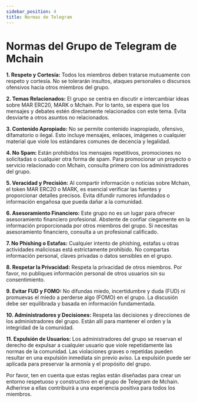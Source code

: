 ```yaml
---
sidebar_position: 4
title: Normas de Telegram
---
```


# Normas del Grupo de Telegram de Mchain

**1. Respeto y Cortesía:** Todos los miembros deben tratarse mutuamente con respeto y cortesía. No se tolerarán insultos, ataques personales o discursos ofensivos hacia otros miembros del grupo.

**2. Temas Relacionados:** El grupo se centra en discutir e intercambiar ideas sobre MAR ERC20, MARK o Mchain. Por lo tanto, se espera que los mensajes y debates estén directamente relacionados con este tema. Evita desviarte a otros asuntos no relacionados.

**3. Contenido Apropiado:** No se permite contenido inapropiado, ofensivo, difamatorio o ilegal. Esto incluye mensajes, enlaces, imágenes o cualquier material que viole los estándares comunes de decencia y legalidad.

**4. No Spam:** Están prohibidos los mensajes repetitivos, promociones no solicitadas o cualquier otra forma de spam. Para promocionar un proyecto o servicio relacionado con Mchain, consulta primero con los administradores del grupo.

**5. Veracidad y Precisión:** Al compartir información o noticias sobre Mchain, el token MAR ERC20 o MARK, es esencial verificar las fuentes y proporcionar detalles precisos. Evita difundir rumores infundados o información engañosa que pueda dañar a la comunidad.

**6. Asesoramiento Financiero:** Este grupo no es un lugar para ofrecer asesoramiento financiero profesional. Abstente de confiar ciegamente en la información proporcionada por otros miembros del grupo. Si necesitas asesoramiento financiero, consulta a un profesional calificado.

**7. No Phishing o Estafas:** Cualquier intento de phishing, estafas u otras actividades maliciosas está estrictamente prohibido. No compartas información personal, claves privadas o datos sensibles en el grupo.

**8. Respetar la Privacidad:** Respeta la privacidad de otros miembros. Por favor, no publiques información personal de otros usuarios sin su consentimiento.

**9. Evitar FUD y FOMO:** No difundas miedo, incertidumbre y duda (FUD) ni promuevas el miedo a perderse algo (FOMO) en el grupo. La discusión debe ser equilibrada y basada en información fundamentada.

**10. Administradores y Decisiones:** Respeta las decisiones y direcciones de los administradores del grupo. Están allí para mantener el orden y la integridad de la comunidad.

**11. Expulsión de Usuarios:** Los administradores del grupo se reservan el derecho de expulsar a cualquier usuario que viole repetidamente las normas de la comunidad. Las violaciones graves o repetidas pueden resultar en una expulsión inmediata sin previo aviso. La expulsión puede ser aplicada para preservar la armonía y el propósito del grupo.

Por favor, ten en cuenta que estas reglas están diseñadas para crear un entorno respetuoso y constructivo en el grupo de Telegram de Mchain. Adherirse a ellas contribuirá a una experiencia positiva para todos los miembros.
